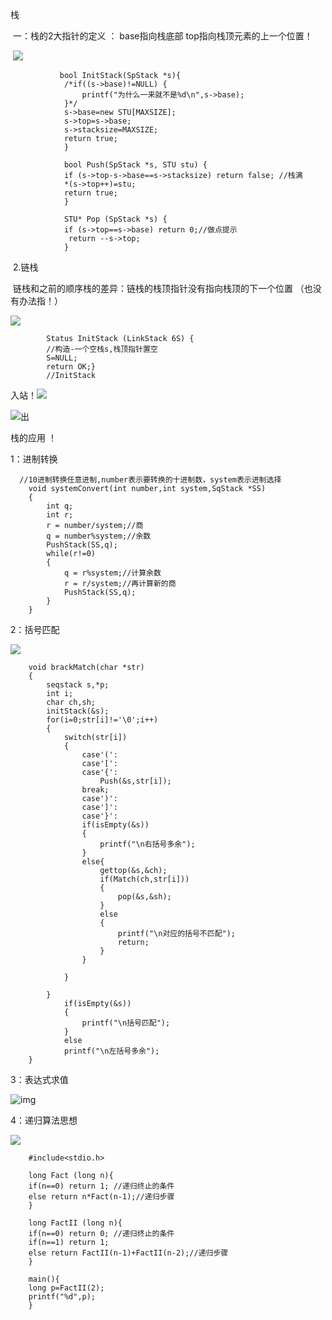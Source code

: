 栈

​    一：栈的2大指针的定义 ： base指向栈底部  top指向栈顶元素的上一个位置！

​            ![](E:\java_C数据结构\Java-C_-\数据结构和算法\C\two\1.png)

```
           bool InitStack(SpStack *s){
            /*if((s->base)!=NULL) {
                printf("为什么一来就不是%d\n",s->base);
            }*/
            s->base=new STU[MAXSIZE];
            s->top=s->base;
            s->stacksize=MAXSIZE;
            return true;
        	}	
        	
        	bool Push(SpStack *s, STU stu) {
            if (s->top-s->base==s->stacksize) return false; //栈满
            *(s->top++)=stu;
            return true;
            }
            
            STU* Pop (SpStack *s) {
            if (s->top==s->base) return 0;//做点提示
             return --s->top;
            }

```

​           2.链栈

​          链栈和之前的顺序栈的差异：链栈的栈顶指针没有指向栈顶的下一个位置 （也没有办法指！）

![](E:\java_C数据结构\Java-C_-\数据结构和算法\C\two\2.png)

```
        Status InitStack (LinkStack 6S) { 
        //构造-一个空栈s,栈顶指针置空
        S=NULL;
        return OK;}
        //InitStack

```

   入站！![](E:\java_C数据结构\Java-C_-\数据结构和算法\C\two\3.png)

![出](E:\java_C数据结构\Java-C_-\数据结构和算法\C\two\4.png)

栈的应用 ！

   1：进制转换 

```
  //10进制转换任意进制,number表示要转换的十进制数，system表示进制选择
    void systemConvert(int number,int system,SqStack *SS)
    {
        int q;
        int r;
        r = number/system;//商
        q = number%system;//余数
        PushStack(SS,q);
        while(r!=0)
        {
            q = r%system;//计算余数
            r = r/system;//再计算新的商
            PushStack(SS,q);
        }
    }
```

 2：括号匹配

  ![](E:\java_C数据结构\Java-C_-\数据结构和算法\C\two\5.png)

```
    void brackMatch(char *str)
    {
        seqstack s,*p;
        int i;
        char ch,sh;
        initStack(&s);
        for(i=0;str[i]!='\0';i++)
        {
            switch(str[i])
            {
                case'(':
                case'[':
                case'{':
                    Push(&s,str[i]);
                break;
                case')':
                case']':
                case'}':
                if(isEmpty(&s))
                {
                    printf("\n右括号多余");
                }
                else{
                    gettop(&s,&ch);
                    if(Match(ch,str[i]))
                    {
                        pop(&s,&sh);
                    }
                    else
                    {
                        printf("\n对应的括号不匹配"); 
                        return;
                    }
                }

            }

        }
            if(isEmpty(&s))
            {
                printf("\n括号匹配");
            }
            else
            printf("\n左括号多余");
    }
```

3：表达式求值

  ![img](file:///C:\Users\华硕.000\AppData\Roaming\Tencent\Users\2765868257\QQ\WinTemp\RichOle\K$`G$@(~{IM`)6XWN@B[J~I.png)

4：递归算法思想

  ![](E:\java_C数据结构\Java-C_-\数据结构和算法\C\two\6.png)

```
    #include<stdio.h>

    long Fact (long n){
    if(n==0) return 1; //递归终止的条件
    else return n*Fact(n-1);//递归步骤
    }

    long FactII (long n){
    if(n==0) return 0; //递归终止的条件
    if(n==1) return 1;
    else return FactII(n-1)+FactII(n-2);//递归步骤
    }

    main(){
    long p=FactII(2);
    printf("%d",p);
    }
```

